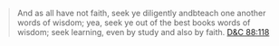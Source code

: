 
> And as all have not faith, seek ye diligently andbteach one another words of wisdom; yea, seek ye out of the best books words of wisdom; seek learning, even by study and also by faith. [D&C 88:118](https://abn.churchofjesuschrist.org/study/scriptures/dc-testament/dc/88?lang=eng)
